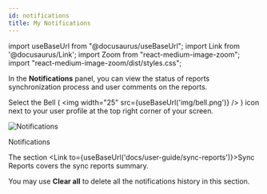 ```yaml
---
id: notifications
title: My Notifications
---
```


import useBaseUrl from "@docusaurus/useBaseUrl";
import Link from '@docusaurus/Link';
import Zoom from "react-medium-image-zoom";
import "react-medium-image-zoom/dist/styles.css";

In the **Notifications** panel, you can view the status of reports synchronization process and user comments on the reports.

Select the Bell ( <img width="25" src={useBaseUrl('img/bell.png')} /> ) icon next to your user profile at the top right corner of your screen.

  <div class="center">
    <Zoom>
      <img alt="Notifications" src={useBaseUrl('doc-images/user-guide/notifications.png')}/>
    </Zoom>
    <p>Notifications</p>
  </div>

The section <Link to={useBaseUrl('docs/user-guide/sync-reports')}>Sync Reports</Link> covers the sync reports summary.

You may use **Clear all** to delete all the notifications history in this section.
